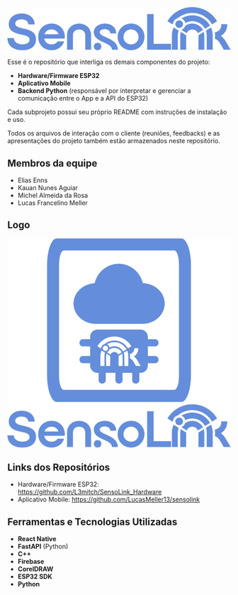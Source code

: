 ![Text Sensolink](arquivos/SensoLinkText.svg)

Esse é o repositório que interliga os demais componentes do projeto:

- **Hardware/Firmware ESP32**
- **Aplicativo Mobile**
- **Backend Python** (responsável por interpretar e gerenciar a comunicação entre o App e a API do ESP32)

Cada subprojeto possui seu próprio README com instruções de instalação e uso.

Todos os arquivos de interação com o cliente (reuniões, feedbacks) e as apresentações do projeto também estão armazenados neste repositório.

## Membros da equipe
- Elias Enns
- Kauan Nunes Aguiar
- Michel Almeida da Rosa
- Lucas Francelino Meller

## Logo
![Logo Sensolink](arquivos/SensoLink.svg)
## Links dos Repositórios

- Hardware/Firmware ESP32: https://github.com/L3mitch/SensoLink_Hardware
- Aplicativo Mobile: https://github.com/LucasMeller13/sensolink

## Ferramentas e Tecnologias Utilizadas

- **React Native**
- **FastAPI** (Python)
- **C++**
- **Firebase**
- **CorelDRAW**
- **ESP32 SDK**
- **Python**
